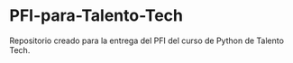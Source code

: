 # PFI-para-Talento-Tech
Repositorio creado para la entrega del PFI del curso de Python de Talento Tech.
